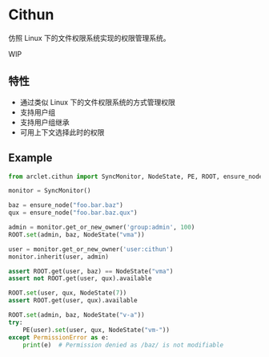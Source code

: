 # Cithun

仿照 Linux 下的文件权限系统实现的权限管理系统。

WIP

## 特性

- 通过类似 Linux 下的文件权限系统的方式管理权限
- 支持用户组
- 支持用户组继承
- 可用上下文选择此时的权限

## Example

```python
from arclet.cithun import SyncMonitor, NodeState, PE, ROOT, ensure_node

monitor = SyncMonitor()

baz = ensure_node("foo.bar.baz")
qux = ensure_node("foo.bar.baz.qux")

admin = monitor.get_or_new_owner('group:admin', 100)
ROOT.set(admin, baz, NodeState("vma"))

user = monitor.get_or_new_owner('user:cithun')
monitor.inherit(user, admin)

assert ROOT.get(user, baz) == NodeState("vma")
assert not ROOT.get(user, qux).available

ROOT.set(user, qux, NodeState(7))
assert ROOT.get(user, qux).available

ROOT.set(admin, baz, NodeState("v-a"))
try:
    PE(user).set(user, qux, NodeState("vm-"))
except PermissionError as e:
    print(e)  # Permission denied as /baz/ is not modifiable
```